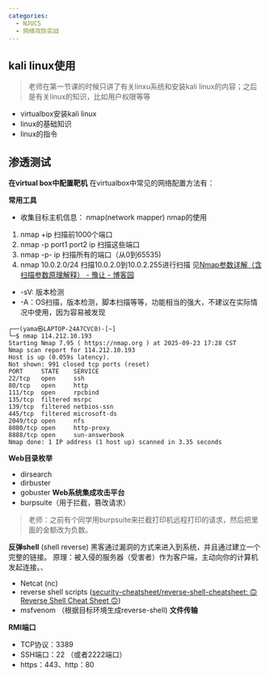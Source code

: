 ```yaml
---
categories:
  - NJUCS
  - 网络攻防实战
---
```

## kali linux使用
> 老师在第一节课的时候只讲了有关linxu系统和安装kali linux的内容；之后是有关linux的知识，比如用户权限等等
- virtualbox安装kali linux
- linux的基础知识
- linux的指令

## 渗透测试

**在virtual box中配置靶机**
在virtualbox中常见的网络配置方法有：

**常用工具**
- 收集目标主机信息： nmap(network mapper)
nmap的使用
1. nmap +ip 扫描前1000个端口
2. nmap  -p port1 port2 ip 扫描这些端口
3. nmap -p- ip 扫描所有的端口（从0到65535)
4. nmap 10.0.2.0/24 扫描10.0.2.0到10.0.2.255进行扫描
见[Nmap参数详解（含扫描参数原理解释） - 豫让 - 博客园](https://www.cnblogs.com/yurang/p/12046809.html)
- -sV: 版本检测
- -A：OS扫描，版本检测，脚本扫描等等，功能相当的强大，不建议在实际情况中使用，因为容易被发现
```shell
┌──(yama㉿LAPTOP-24A7CVC0)-[~]
└─$ nmap 114.212.10.193
Starting Nmap 7.95 ( https://nmap.org ) at 2025-09-23 17:28 CST
Nmap scan report for 114.212.10.193
Host is up (0.059s latency).
Not shown: 991 closed tcp ports (reset)
PORT     STATE    SERVICE
22/tcp   open     ssh
80/tcp   open     http
111/tcp  open     rpcbind
135/tcp  filtered msrpc
139/tcp  filtered netbios-ssn
445/tcp  filtered microsoft-ds
2049/tcp open     nfs
8080/tcp open     http-proxy
8888/tcp open     sun-answerbook
Nmap done: 1 IP address (1 host up) scanned in 3.35 seconds
```
**Web目录枚举**
- dirsearch
- dirbuster
- gobuster
**Web系统集成攻击平台**
- burpsuite（用于拦截，篡改请求）
> 老师：之前有个同学用burpsuite来拦截打印机远程打印的请求，然后把里面的金额改为负数。

**反弹shell** (shell reverse)
黑客通过漏洞的方式来进入到系统，并且通过建立一个完整的链接。
原理：被入侵的服务器（受害者）作为客户端，主动向你的计算机发起连接。、
- Netcat (nc)
- reverse shell scripts  ([security-cheatsheet/reverse-shell-cheatsheet: 🙃 Reverse Shell Cheat Sheet 🙃](https://github.com/security-cheatsheet/reverse-shell-cheatsheet))
- msfvenom （根据目标环境生成reverse-shell)
**文件传输**



**RMI端口**
- TCP协议：3389
- SSH端口：22 （或者2222端口）
- https：443、http：80
